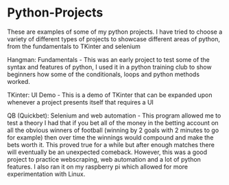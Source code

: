 # Python-Projects
These are examples of some of my python  projects. I have tried to choose a variety of different types of projects to showcase different areas of python, from the fundamentals to TKinter and selenium

Hangman: Fundamentals - This was an early project to test some of the syntax and features of python, I used it in a python training club to show beginners how some of the conditionals, loops and python methods worked.

TKinter: UI Demo - This is a demo of TKinter that can be expanded upon whenever a project presents itself that requires a UI

QB (Quickbet): Selenium and web automation - This program allowed me to test a theory I had that if you bet all of the money in the betting account on all the obvious winners of football (winning by 2 goals with 2 minutes to go for example) then over time the winnings would compound and make the bets worth it. This proved true for a while but after enough matches there will eventually be an unexpected comeback. However, this was a good project to practice webscraping, web automation and a lot of python features. I also ran it on my raspberry pi which allowed for more experimentation with Linux.
